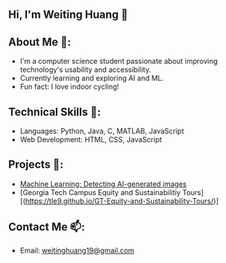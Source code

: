 ## Hi, I'm Weiting Huang 👋

<!--
**weitinghuang19/weitinghuang19** is a ✨ _special_ ✨ repository because its `README.md` (this file) appears on your GitHub profile.

Here are some ideas to get you started:

- 🔭 I’m currently working on ...
- 🌱 I’m currently learning ...
- 👯 I’m looking to collaborate on ...
- 🤔 I’m looking for help with ...
- 💬 Ask me about ...
- 📫 How to reach me: ...
- 😄 Pronouns: ...
- ⚡ Fun fact: ...
-->

## About Me 🌱:
- I'm a computer science student passionate about improving technology's usability and accessibility.
- Currently learning and exploring AI and ML.
- Fun fact: I love indoor cycling!

## Technical Skills 💬:
- Languages: Python, Java, C, MATLAB, JavaScript
- Web Development: HTML, CSS, JavaScript

## Projects 🔭:
- [Machine Learning: Detecting AI-generated images](https://github.gatech.edu/rwarner31/ML-Project)
- [Georgia Tech Campus Equity and Sustainabilitiy Tours][(https://tle9.github.io/GT-Equity-and-Sustainability-Tours/)]

## Contact Me 📫:
- Email: weitinghuang19@gmail.com

